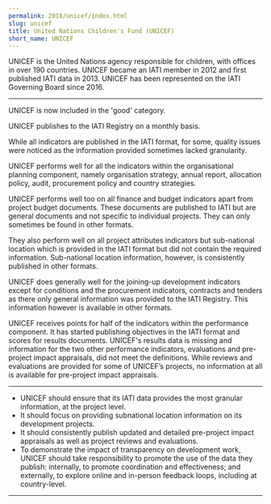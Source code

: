 ```yaml
---
permalink: 2018/unicef/index.html
slug: unicef
title: United Nations Children's Fund (UNICEF)
short_name: UNICEF
---
```


UNICEF is the United Nations agency responsible for children, with offices in over 190 countries. UNICEF became an IATI member in 2012 and first published IATI data in 2013. UNICEF has been represented on the IATI Governing Board since 2016.

---

UNICEF is now included in the 'good' category.

UNICEF publishes to the IATI Registry on a monthly basis.

While all indicators are published in the IATI format, for some, quality issues were noticed as the information provided sometimes lacked granularity.

UNICEF performs well for all the indicators within the organisational planning component, namely organisation strategy, annual report, allocation policy, audit, procurement policy and country strategies.

UNICEF performs well too on all finance and budget indicators apart from project budget documents. These documents are published to IATI but are general documents and not specific to individual projects. They can only sometimes be found in other formats.

They also perform well on all project attributes indicators but sub-national location which is provided in the IATI format but did not contain the required information. Sub-national location information, however, is consistently published in other formats.

UNICEF does generally well for the joining-up development indicators except for conditions and the procurement indicators, contracts and tenders as there only general information was provided to the IATI Registry. This information however is available in other formats.

UNICEF receives points for half of the indicators within the performance component. It has started publishing objectives in the IATI format and scores for results documents. UNICEF's results data is missing and information for the two other performance indicators, evaluations and pre-project impact appraisals, did not meet the definitions. While reviews and evaluations are provided for some of UNICEF’s projects, no information at all is available for pre-project impact appraisals.

---

 * UNICEF should ensure that its IATI data provides the most granular information, at the project level.
 * It should focus on providing subnational location information on its development projects.
 * It should consistently publish updated and detailed pre-project impact appraisals as well as project reviews and evaluations.
 * To demonstrate the impact of transparency on development work, UNICEF should take responsibility to promote the use of the data they publish: internally, to promote coordination and effectiveness; and externally, to explore online and in-person feedback loops, including at country-level.

---
